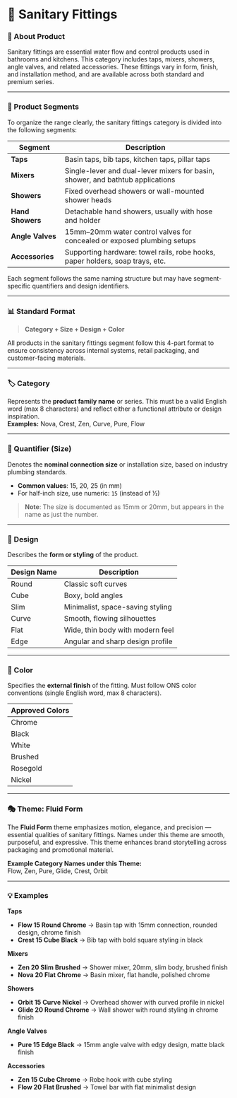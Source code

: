 # 🚿 Sanitary Fittings

### 🧩 About Product

Sanitary fittings are essential water flow and control products used in bathrooms and kitchens. This category includes taps, mixers, showers, angle valves, and related accessories. These fittings vary in form, finish, and installation method, and are available across both standard and premium series.

***

### 🧱 Product Segments

To organize the range clearly, the sanitary fittings category is divided into the following segments:

| **Segment**      | **Description**                                                                |
| ---------------- | ------------------------------------------------------------------------------ |
| **Taps**         | Basin taps, bib taps, kitchen taps, pillar taps                                |
| **Mixers**       | Single-lever and dual-lever mixers for basin, shower, and bathtub applications |
| **Showers**      | Fixed overhead showers or wall-mounted shower heads                            |
| **Hand Showers** | Detachable hand showers, usually with hose and holder                          |
| **Angle Valves** | 15mm–20mm water control valves for concealed or exposed plumbing setups        |
| **Accessories**  | Supporting hardware: towel rails, robe hooks, paper holders, soap trays, etc.  |

Each segment follows the same naming structure but may have segment-specific quantifiers and design identifiers.

***

### 📊 Standard Format

> **Category + Size + Design + Color**

All products in the sanitary fittings segment follow this 4-part format to ensure consistency across internal systems, retail packaging, and customer-facing materials.

***

### 🏷️ Category

Represents the **product family name** or series. This must be a valid English word (max 8 characters) and reflect either a functional attribute or design inspiration.\
**Examples:** Nova, Crest, Zen, Curve, Pure, Flow

***

### 📏 Quantifier (Size)

Denotes the **nominal connection size** or installation size, based on industry plumbing standards.

* **Common values**: 15, 20, 25 (in mm)
* For half-inch size, use numeric: `15` (instead of ½)

> **Note**: The size is documented as 15mm or 20mm, but appears in the name as just the number.

***

### 🧱 Design

Describes the **form or styling** of the product.

| **Design Name** | **Description**                  |
| --------------- | -------------------------------- |
| Round           | Classic soft curves              |
| Cube            | Boxy, bold angles                |
| Slim            | Minimalist, space-saving styling |
| Curve           | Smooth, flowing silhouettes      |
| Flat            | Wide, thin body with modern feel |
| Edge            | Angular and sharp design profile |

***

### 🎨 Color

Specifies the **external finish** of the fitting. Must follow ONS color conventions (single English word, max 8 characters).

| **Approved Colors** |
| ------------------- |
| Chrome              |
| Black               |
| White               |
| Brushed             |
| Rosegold            |
| Nickel              |

***

### 🎭 Theme: Fluid Form

The **Fluid Form** theme emphasizes motion, elegance, and precision — essential qualities of sanitary fittings. Names under this theme are smooth, purposeful, and expressive. This theme enhances brand storytelling across packaging and promotional material.

**Example Category Names under this Theme:**\
Flow, Zen, Pure, Glide, Crest, Orbit

***

### 💡 Examples

**Taps**

* **Flow 15 Round Chrome** → Basin tap with 15mm connection, rounded design, chrome finish
* **Crest 15 Cube Black** → Bib tap with bold square styling in black

**Mixers**

* **Zen 20 Slim Brushed** → Shower mixer, 20mm, slim body, brushed finish
* **Nova 20 Flat Chrome** → Basin mixer, flat handle, polished chrome

**Showers**

* **Orbit 15 Curve Nickel** → Overhead shower with curved profile in nickel
* **Glide 20 Round Chrome** → Wall shower with round styling in chrome finish

**Angle Valves**

* **Pure 15 Edge Black** → 15mm angle valve with edgy design, matte black finish

**Accessories**

* **Zen 15 Cube Chrome** → Robe hook with cube styling
* **Flow 20 Flat Brushed** → Towel bar with flat minimalist design
